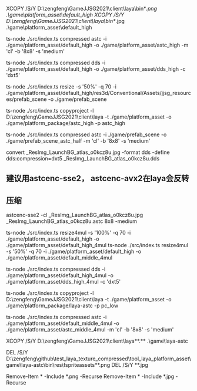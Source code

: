 XCOPY /S/Y D:\zengfeng\GameJJSG2021\client\laya\bin\**.png .\game\platform_asset\default_high
XCOPY /S/Y D:\zengfeng\GameJJSG2021\client\laya\bin\**.jpg .\game\platform_asset\default_high

ts-node ./src/index.ts compressed astc -i ./game/platform_asset/default_high -o ./game/platform_asset/astc_high -m 'cl' -b '8x8' -s 'medium'


ts-node ./src/index.ts compressed dds -i ./game/platform_asset/default_high -o ./game/platform_asset/dds_high -c 'dxt5'


 ts-node ./src/index.ts resize -s '50%' -q 70  -i ./game/platform_asset/default_high/res3d/Conventional/Assets/jjsg_resources/prefab_scene -o ./game/prefab_scene


ts-node ./src/index.ts copyproject -l D:\zengfeng\GameJJSG2021\client\laya -t ./game/platform_asset  -o ./game/platform_package/astc_high  -p astc_high


ts-node ./src/index.ts compressed astc -i ./game/prefab_scene -o ./game/prefab_scene_astc_half -m 'cl' -b '8x8' -s 'medium'

convert _ResImg_LaunchBG_atlas_o0kcz8u.jpg -format dds -define dds:compression=dxt5 _ResImg_LaunchBG_atlas_o0kcz8u.dds

## 建议用astcenc-sse2， astcenc-avx2在laya会反转

## 压缩
astcenc-sse2 -cl _ResImg_LaunchBG_atlas_o0kcz8u.jpg _ResImg_LaunchBG_atlas_o0kcz8u.astc 8x8 -medium


 ts-node ./src/index.ts resize4mul -s '100%' -q 70  -i ./game/platform_asset/default_high -o ./game/platform_asset/default_high_4mul
 ts-node ./src/index.ts resize4mul -s '50%' -q 70  -i ./game/platform_asset/default_high -o ./game/platform_asset/default_middle_4mul
 
ts-node ./src/index.ts compressed dds -i ./game/platform_asset/default_high_4mul -o ./game/platform_asset/dds_high_4mul -c 'dxt5'


ts-node ./src/index.ts copyproject -l D:\zengfeng\GameJJSG2021\client\laya -t ./game/platform_asset  -o ./game/platform_package/laya-astc  -p pc_low


ts-node ./src/index.ts compressed astc -i ./game/platform_asset/default_middle_4mul -o ./game/platform_asset/astc_middle_4mul -m 'cl' -b '8x8' -s 'medium'


XCOPY /S/Y D:\zengfeng\GameJJSG2021\client\laya\**.** .\game\laya-astc


DEL /S/Y D:\zengfeng\github\test_laya_texture_compressed\tool_laya_platform_asset\game\laya-astc\bin\res\fspriteassets\**.png
DEL /S/Y **.jpg

Remove-Item * -Include *.png -Recurse
Remove-Item * -Include *.jpg -Recurse